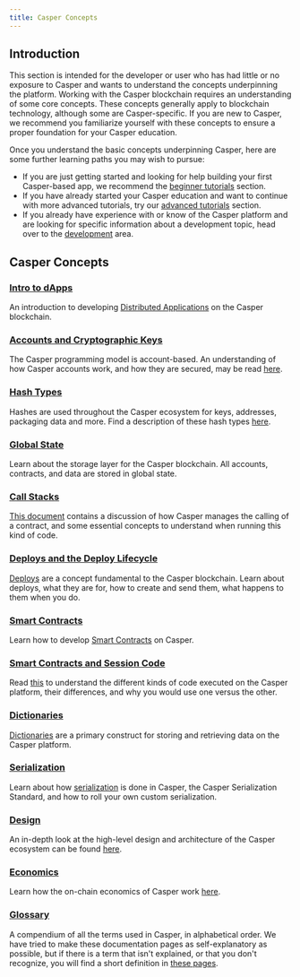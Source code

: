 ```yaml
---
title: Casper Concepts
---
```

## Introduction

This section is intended for the developer or user who has had little or no exposure to Casper and wants to understand the concepts underpinning the platform. Working with the Casper blockchain requires an understanding of some core concepts. These concepts generally apply to blockchain technology, although some are Casper-specific. If you are new to Casper, we recommend you familiarize yourself with these concepts to ensure a proper foundation for your Casper education.

Once you understand the basic concepts underpinning Casper, here are some further learning paths you may wish to pursue:

- If you are just getting started and looking for help building your first Casper-based app, we recommend the [beginner tutorials](../resources/tutorials/beginner/index.md) section.
- If you have already started your Casper education and want to continue with more advanced tutorials, try our [advanced tutorials](../resources/tutorials/advanced/index.md) section.
- If you already have experience with or know of the Casper platform and are looking for specific information about a development topic, head over to the [development](../developers/index.md) area.

## Casper Concepts

### [Intro to dApps](./intro-to-dapps.md)

An introduction to developing [Distributed Applications](./intro-to-dapps.md) on the Casper blockchain.

### [Accounts and Cryptographic Keys](./accounts-and-keys.md)

The Casper programming model is account-based. An understanding of how Casper accounts work, and how they are secured, may be read [here](./accounts-and-keys.md).

### [Hash Types](./hash-types.md)

Hashes are used throughout the Casper ecosystem for keys, addresses, packaging data and more. Find a description of these hash types [here](./hash-types.md).

### [Global State](./global-state.md)

Learn about the storage layer for the Casper blockchain. All accounts, contracts, and data are stored in global state.

### [Call Stacks](./callstack.md)

[This document](./callstack.md) contains a discussion of how Casper manages the calling of a contract, and some essential concepts to understand when running this kind of code.

### [Deploys and the Deploy Lifecycle](./deploy-and-deploy-lifecycle.md)

[Deploys](./deploy-and-deploy-lifecycle.md) are a concept fundamental to the Casper blockchain. Learn about deploys, what they are for, how to create and send them, what happens to them when you do.

### [Smart Contracts](./smart-contracts.md)

Learn how to develop [Smart Contracts](./smart-contracts.md) on Casper. 

### [Smart Contracts and Session Code](./session-code.md)

Read [this](./session-code.md) to understand the different kinds of code executed on the Casper platform, their differences, and why you would use one versus the other.

### [Dictionaries](./dictionaries.md)

[Dictionaries](./dictionaries.md) are a primary construct for storing and retrieving data on the Casper platform.

### [Serialization](./serialization-standard.md)

Learn about how [serialization](./serialization-standard.md) is done in Casper, the Casper Serialization Standard, and how to roll your own custom serialization. 

### [Design](./design/index.md)

An in-depth look at the high-level design and architecture of the Casper ecosystem can be found [here](./design/index.md).

### [Economics](./economics/index.md)

Learn how the on-chain economics of Casper work [here](./economics/index.md).

### [Glossary](./glossary/index.md)

A compendium of all the terms used in Casper, in alphabetical order. We have tried to make these documentation pages as self-explanatory as possible, but if there is a term that isn't explained, or that you don't recognize, you will find a short definition in [these pages](./glossary/index.md).
